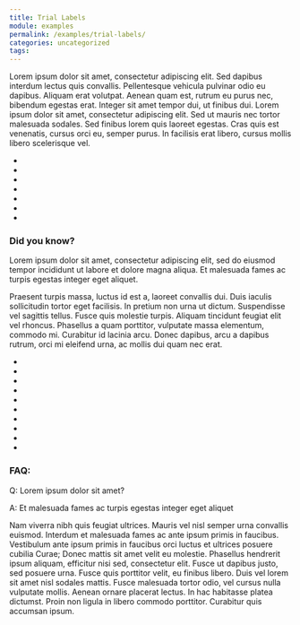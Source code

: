 ```yaml
---
title: Trial Labels
module: examples
permalink: /examples/trial-labels/
categories: uncategorized
tags:
---
```


<p>Lorem ipsum dolor sit amet, consectetur adipiscing elit. Sed dapibus interdum lectus quis convallis. Pellentesque vehicula pulvinar odio eu dapibus. Aliquam erat volutpat. Aenean quam est, rutrum eu purus nec, bibendum egestas erat. Integer sit amet tempor dui, ut finibus dui. Lorem ipsum dolor sit amet, consectetur adipiscing elit. Sed ut mauris nec tortor malesuada sodales. Sed finibus lorem quis laoreet egestas. Cras quis est venenatis, cursus orci eu, semper purus. In facilisis erat libero, cursus mollis libero scelerisque vel.</p>

<div style="clear:both;">
<section class="bubble" id="lightbulb">
   <div class="icon">
      <ul class="bursts">
         <li class="deg0"></li>
         <li class="deg36"></li>
         <li class="deg72"></li>
         <li class="deg108"></li>
         <li class="deg252"></li>
         <li class="deg288"></li>
         <li class="deg324"></li>
      </ul>
      <i class="far fa-lightbulb"></i>
      <i class="fas fa-lightbulb lightglow"></i>
   </div>
   <div class="info">
      <h3>Did you know?</h3>
      <p>Lorem ipsum dolor sit amet, consectetur adipiscing elit, sed do eiusmod tempor incididunt ut labore et dolore magna aliqua. Et malesuada fames ac turpis egestas integer eget aliquet.</p>
   </div>
</section>
</div>

<p>Praesent turpis massa, luctus id est a, laoreet convallis dui. Duis iaculis sollicitudin tortor eget facilisis. In pretium non urna ut dictum. Suspendisse vel sagittis tellus. Fusce quis molestie turpis. Aliquam tincidunt feugiat elit vel rhoncus. Phasellus a quam porttitor, vulputate massa elementum, commodo mi. Curabitur id lacinia arcu. Donec dapibus, arcu a dapibus rutrum, orci mi eleifend urna, ac mollis dui quam nec erat.</p>

<section class="bubble" id="status-question">
   <div class="icon">
      <ul class="bursts">
         <li class="deg0"></li>
         <li class="deg36"></li>
         <li class="deg72"></li>
         <li class="deg108"></li>
         <li class="deg144"></li>
         <li class="deg180"></li>
         <li class="deg216"></li>
         <li class="deg252"></li>
         <li class="deg288"></li>
         <li class="deg324"></li>
      </ul>
      <i class="fas fa-question-circle"></i>
   </div>
   <div class="info">
      <h3>FAQ:</h3>
      <p>Q: Lorem ipsum dolor sit amet?</p>
      <p>A: Et malesuada fames ac turpis egestas integer eget aliquet</p>
   </div>
</section>

<p>Nam viverra nibh quis feugiat ultrices. Mauris vel nisl semper urna convallis euismod. Interdum et malesuada fames ac ante ipsum primis in faucibus. Vestibulum ante ipsum primis in faucibus orci luctus et ultrices posuere cubilia Curae; Donec mattis sit amet velit eu molestie. Phasellus hendrerit ipsum aliquam, efficitur nisi sed, consectetur elit. Fusce ut dapibus justo, sed posuere urna. Fusce quis porttitor velit, eu finibus libero. Duis vel lorem sit amet nisl sodales mattis. Fusce malesuada tortor odio, vel cursus nulla vulputate mollis. Aenean ornare placerat lectus. In hac habitasse platea dictumst. Proin non ligula in libero commodo porttitor. Curabitur quis accumsan ipsum.</p>
